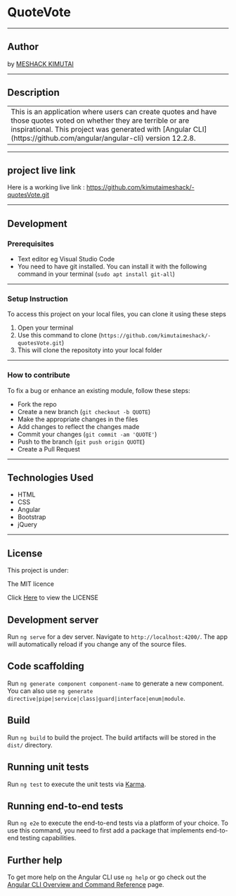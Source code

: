 # QuoteVote
*********
## Author
by [MESHACK KIMUTAI](https://github.com/kimutaimeshack?tab=repositories)
*********
## Description

<table>
<tr>
<td>
This is an application where users can create quotes and have those quotes voted on whether they are terrible or are inspirational.
This project was generated with [Angular CLI](https://github.com/angular/angular-cli) version 12.2.8.
</td>
</tr>
</table>

*********
## project live link
Here is a working live link : https://github.com/kimutaimeshack/-quotesVote.git

*********
## Development
### Prerequisites
* Text editor eg Visual Studio Code
* You need to have git installed. You can install it with the following command in your terminal
(`sudo apt install git-all`)
*********
### Setup Instruction
To access this project on your local files, you can clone it using these steps
1. Open your terminal 
2. Use this command to clone (`https://github.com/kimutaimeshack/-quotesVote.git`)
3. This will clone the repositoty into your local folder
*********
### How to contribute

To fix a bug or enhance an existing module, follow these steps:

- Fork the repo
- Create a new branch (`git checkout -b QUOTE`)
- Make the appropriate changes in the files
- Add changes to reflect the changes made
- Commit your changes (`git commit -am 'QUOTE'`)
- Push to the branch (`git push origin QUOTE`)
- Create a Pull Request 

*********
## Technologies Used
* HTML
* CSS
* Angular
* Bootstrap 
* jQuery
*********
## License
This project is under: 

The MIT licence

Click  [Here](https://github.com/kimutaimeshack/-quotesVote/blob/master/LICENSE) to view the LICENSE






## Development server

Run `ng serve` for a dev server. Navigate to `http://localhost:4200/`. The app will automatically reload if you change any of the source files.

## Code scaffolding

Run `ng generate component component-name` to generate a new component. You can also use `ng generate directive|pipe|service|class|guard|interface|enum|module`.

## Build

Run `ng build` to build the project. The build artifacts will be stored in the `dist/` directory.

## Running unit tests

Run `ng test` to execute the unit tests via [Karma](https://karma-runner.github.io).

## Running end-to-end tests

Run `ng e2e` to execute the end-to-end tests via a platform of your choice. To use this command, you need to first add a package that implements end-to-end testing capabilities.

## Further help

To get more help on the Angular CLI use `ng help` or go check out the [Angular CLI Overview and Command Reference](https://angular.io/cli) page.
